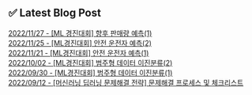 
## ✅ Latest Blog Post

[2022/11/27 - [ML 경진대회] 향후 판매량 예측(1)](https://mjrecord.tistory.com/19) <br/>
[2022/11/25 - [ML경진대회] 안전 운전자 예측(2)](https://mjrecord.tistory.com/18) <br/>
[2022/11/21 - [ML경진대회] 안전 운전자 예측(1)](https://mjrecord.tistory.com/17) <br/>
[2022/10/02 - [ML경진대회] 범주형 데이터 이진분류(2)](https://mjrecord.tistory.com/16) <br/>
[2022/09/30 - [ML경진대회] 범주형 데이터 이진분류(1)](https://mjrecord.tistory.com/15) <br/>
[2022/09/12 - [머신러닝 딥러닝 문제해결 전략] 문제해결 프로세스 및 체크리스트](https://mjrecord.tistory.com/14) <br/>
